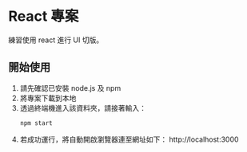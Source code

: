# React 專案

練習使用 react 進行 UI 切版。

## 開始使用

1. 請先確認已安裝 node.js 及 npm
2. 將專案下載到本地
3. 透過終端機進入該資料夾，請接著輸入：
   ```sh
   npm start
   ```
4. 若成功運行，將自動開啟瀏覽器連至網址如下：
   http://localhost:3000
